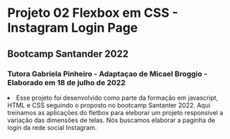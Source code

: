 # Projeto 02 Flexbox em CSS - Instagram Login Page

## Bootcamp Santander 2022

### Tutora Gabriela Pinheiro - Adaptaçao de Micael Broggio - Elaborado em 18 de julho de 2022

<li>Esse projeto foi desenvolvido como parte da formação em javascript, HTML e CSS seguindo o proposto no bootcamp Santanter 2022. Aqui treinamos as aplicações do fletbox para eleborar um projeto responsivel a variação das dimensões de telas. Nós buscamos elaborar a paginha de login da rede social Instagram.</li>
